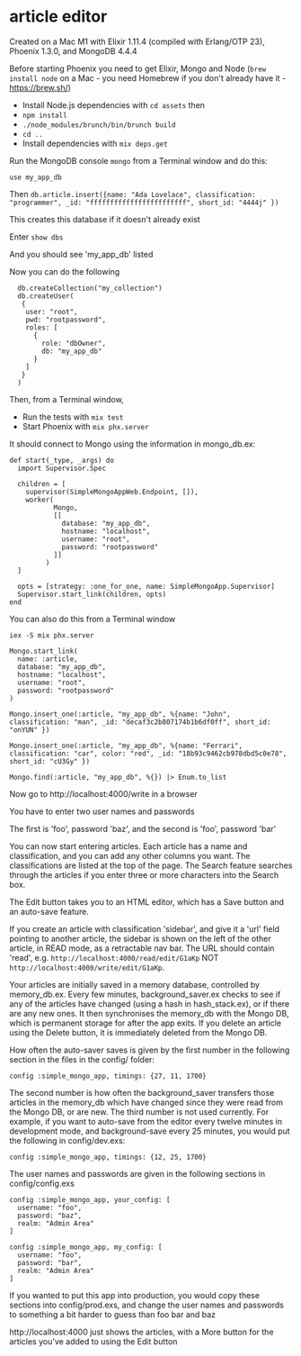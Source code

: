 # article editor

Created on a Mac M1 with Elixir 1.11.4 (compiled with Erlang/OTP 23), Phoenix 1.3.0, and MongoDB 4.4.4


Before starting Phoenix you need to get Elixir, Mongo and Node (`brew install node` on a Mac - you need Homebrew if you don't already have it - https://brew.sh/)

  * Install Node.js dependencies with `cd assets` then
  * `npm install`
  * `./node_modules/brunch/bin/brunch build`
  * `cd ..`
  * Install dependencies with `mix deps.get`


Run the MongoDB console
   `mongo` from a Terminal window and do this:

   `use my_app_db`

Then
   `db.article.insert({name: "Ada Lovelace", classification: "programmer",
                       _id: "ffffffffffffffffffffffff", short_id: "4444j" })`

This creates this database if it doesn't already exist   

Enter
   `show dbs`

And you should see 'my_app_db' listed

Now you can do the following
```
  db.createCollection("my_collection")
  db.createUser(
   {
    user: "root",
    pwd: "rootpassword",
    roles: [
      {
        role: "dbOwner",
        db: "my_app_db"
      }
    ]
   }
  )
```

Then, from a Terminal window,

  * Run the tests with `mix test`
  * Start Phoenix with `mix phx.server`

It should connect to Mongo using the information in mongo_db.ex:
```
def start(_type, _args) do
  import Supervisor.Spec

  children = [
    supervisor(SimpleMongoAppWeb.Endpoint, []),
    worker(
           Mongo,
           [[
             database: "my_app_db",
             hostname: "localhost",
             username: "root",
             password: "rootpassword"
           ]]
         )
  ]

  opts = [strategy: :one_for_one, name: SimpleMongoApp.Supervisor]
  Supervisor.start_link(children, opts)
end
```

You can also do this from a Terminal window   

`iex -S mix phx.server`

```
Mongo.start_link(
  name: :article,
  database: "my_app_db",
  hostname: "localhost",
  username: "root",
  password: "rootpassword"
)
```

` Mongo.insert_one(:article, "my_app_db", %{name: "John", classification: "man", _id: "decaf3c2b807174b1b6df0ff", short_id: "onYUN" }) `

` Mongo.insert_one(:article, "my_app_db", %{name: "Ferrari", classification: "car", color: "red", _id: "18b93c9462cb978dbd5c0e78", short_id: "cU3Gy" }) `

` Mongo.find(:article, "my_app_db", %{}) |> Enum.to_list `


Now go to http://localhost:4000/write in a browser

You have to enter two user names and passwords

The first is 'foo', password 'baz', and the second is 'foo', password 'bar'

You can now start entering articles. Each article has a name and classification, and you can add any other columns you want. The classifications are listed at the top of the page. The Search feature searches through the articles if you enter three or more characters into the Search box.

The Edit button takes you to an HTML editor, which has a Save button and an auto-save feature.

If you create an article with classification 'sidebar', and give it a 'url' field pointing to another article, the sidebar is shown on the left of the other article, in READ mode, as a retractable nav bar. The URL should contain 'read', e.g.
`http://localhost:4000/read/edit/G1aKp` NOT `http://localhost:4000/write/edit/G1aKp`.

Your articles are initially saved in a memory database, controlled by memory_db.ex. Every few minutes, background_saver.ex checks to see if any of the articles have changed (using a hash in hash_stack.ex), or if there are any new ones. It then synchronises the memory_db with the Mongo DB, which is permanent storage for after the app exits. If you delete an article using the Delete button, it is immediately deleted from the Mongo DB.

How often the auto-saver saves is given by the first number in the following section in the files in the config/ folder:

`config :simple_mongo_app, timings: {27, 11, 1700} `

The second number is how often the background_saver transfers those articles in the memory_db which have changed since they were read from the Mongo DB, or are new. The third number is not used currently. For example, if you want to auto-save from the editor every twelve minutes in development mode, and background-save every 25 minutes, you would put the following in config/dev.exs:

`config :simple_mongo_app, timings: {12, 25, 1700} `


The user names and passwords are given in the following sections in config/config.exs

```
config :simple_mongo_app, your_config: [
  username: "foo",
  password: "baz",
  realm: "Admin Area"
]

config :simple_mongo_app, my_config: [
  username: "foo",
  password: "bar",
  realm: "Admin Area"
]
```

If you wanted to put this app into production, you would copy these sections into config/prod.exs, and change the user names and passwords to something a bit harder to guess than foo bar and baz

http://localhost:4000 just shows the articles, with a More button for the articles you've added to using the Edit button
